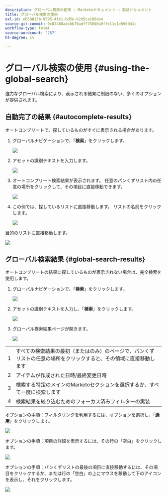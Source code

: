 ```yaml
---
description: グローバル検索の使用 — Marketoドキュメント — 製品ドキュメント
title: グローバル検索の使用
exl-id: eb50013b-9595-4fe1-bd5e-b2d5ca185de4
source-git-commit: 0c02488adc6b79adff75650a9ffe11c1e596941c
workflow-type: tm+mt
source-wordcount: '257'
ht-degree: 1%

---
```


# グローバル検索の使用 {#using-the-global-search}

強力なグローバル検索により、表示される結果に制限のない、多くのオプションが提供されます。

## 自動完了の結果 {#autocomplete-results}

オートコンプリートで、探しているものがすぐに表示される場合があります。

1. グローバルナビゲーションで、「**検索**」をクリックします。

   ![](assets/using-the-global-search-1.png)

1. アセットの識別テキストを入力します。

   ![](assets/using-the-global-search-2.png)

1. オートコンプリート検索結果が表示されます。 任意のパンくずリスト内の任意の場所をクリックして、その項目に直接移動できます。

   ![](assets/using-the-global-search-3.png)

1. この例では、探しているリストに直接移動します。 リストの名前をクリックします。

   ![](assets/using-the-global-search-4.png)

目的のリストに直接移動します。

![](assets/using-the-global-search-5.png)

## グローバル検索結果 {#global-search-results}

オートコンプリートの結果に探しているものが表示されない場合は、完全検索を使用します。

1. グローバルナビゲーションで、「**検索**」をクリックします。

   ![](assets/using-the-global-search-6.png)

1. アセットの識別テキストを入力し、「**検索**」をクリックします。

   ![](assets/using-the-global-search-7.png)

1. グローバル検索結果ページが開きます。

   ![](assets/using-the-global-search-8.png)

<table> 
 <tbody>
  <tr>
   <td>1</td> 
   <td>すべての検索結果の最初（またはのみ）のページで、パンくずリストの任意の場所をクリックすると、その領域に直接移動します</td> 
  </tr>
  <tr>
   <td>2</td> 
   <td>アイテムが作成された日時/最終変更日時</td> 
  </tr>
  <tr>
   <td>3</td> 
   <td>検索する特定のメインのMarketoセクションを選択するか、すべて一度に検索します</td> 
  </tr>
  <tr>
   <td>4</td> 
   <td>検索結果を絞り込むためのフォーカス済みフィルターの実装</td> 
  </tr>
 </tbody>
</table>

オプションの手順：フィルタリングを利用するには、オプションを選択し、「**適用**」をクリックします。

![](assets/using-the-global-search-9.png)

オプションの手順：項目の詳細を表示するには、その行の「空白」をクリックします。

![](assets/using-the-global-search-10.png)

オプションの手順：パンくずリストの最後の項目に直接移動するには、その項目をクリックするか、または行の「空白」の上にマウスを移動して下のアイコンを表示し、それをクリックします。

![](assets/using-the-global-search-11.png)
